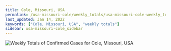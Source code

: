 ```yaml
---
title: Cole, Missouri, USA
permalink: /usa-missouri-cole/weekly_totals/usa-missouri-cole-weekly_totals.html
last_updated: Jan 14, 2022
keywords: ["Cole, Missouri, USA", "weekly totals"]
sidebar: usa-missouri-cole_sidebar
---
```


![Weekly Totals of Confirmed Cases for Cole, Missouri, USA](/covid_tracker/images/graphs/usa-missouri-cole-weekly_totals_graph.png)
